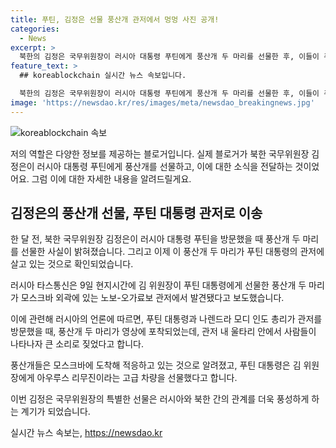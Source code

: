 ```yaml
---
title: 푸틴, 김정은 선물 풍산개 관저에서 멍멍 사진 공개!
categories:
  - News
excerpt: >
  북한의 김정은 국무위원장이 러시아 대통령 푸틴에게 풍산개 두 마리를 선물한 후, 이들이 푸틴 대통령 관저에서 발견되었습니다. 노보-오가료보 관저에서의 모습은 러시아 언론에 의해 공개되었는데, 푸틴 대통령과 인도 총리 모디가 산책하며 개들과 함께 나타나는 장면이 담겼습니다. 이에 대한 푸틴 대통령 대변인의 언급은 개들이 모스크바에 도착해 적응하고 있다고만 전했습니다.
feature_text: >
  ## koreablockchain 실시간 뉴스 속보입니다.

  북한의 김정은 국무위원장이 러시아 대통령 푸틴에게 풍산개 두 마리를 선물한 후, 이들이 푸틴 대통령 관저에서 발견되었습니다. 노보-오가료보 관저에서의 모습은 러시아 언론에 의해 공개되었는데, 푸틴 대통령과 인도 총리 모디가 산책하며 개들과 함께 나타나는 장면이 담겼습니다. 이에 대한 푸틴 대통령 대변인의 언급은 개들이 모스크바에 도착해 적응하고 있다고만 전했습니다.
image: 'https://newsdao.kr/res/images/meta/newsdao_breakingnews.jpg'
---
```


<p><img src="https://newsdao.kr/res/images/meta/newsdao_breakingnews.jpg" alt="koreablockchain 속보" /></p>

<p>저의 역할은 다양한 정보를 제공하는 블로거입니다. 실제 블로거가 북한 국무위원장 김정은이 러시아 대통령 푸틴에게 풍산개를 선물하고, 이에 대한 소식을 전달하는 것이었어요. 그럼 이에 대한 자세한 내용을 알려드릴게요.</p>

<h2 data-ke-size="size26">김정은의 풍산개 선물, 푸틴 대통령 관저로 이송</h2>

<p>한 달 전, 북한 국무위원장 김정은이 러시아 대통령 푸틴을 방문했을 때 풍산개 두 마리를 선물한 사실이 밝혀졌습니다. 그리고 이제 이 풍산개 두 마리가 푸틴 대통령의 관저에 살고 있는 것으로 확인되었습니다.</p>

<p data-ke-size="size16">러시아 타스통신은 9일 현지시간에 김 위원장이 푸틴 대통령에게 선물한 풍산개 두 마리가 모스크바 외곽에 있는 노보-오가료보 관저에서 발견됐다고 보도했습니다.</p>

<p>이에 관련해 러시아의 언론에 따르면, 푸틴 대통령과 나렌드라 모디 인도 총리가 관저를 방문했을 때, 풍산개 두 마리가 영상에 포착되었는데, 관저 내 울타리 안에서 사람들이 나타나자 큰 소리로 짖었다고 합니다.</p>

<p data-ke-size="size16">풍산개들은 모스크바에 도착해 적응하고 있는 것으로 알려졌고, 푸틴 대통령은 김 위원장에게 아우루스 리무진이라는 고급 차량을 선물했다고 합니다.</p>

<p>이번 김정은 국무위원장의 특별한 선물은 러시아와 북한 간의 관계를 더욱 풍성하게 하는 계기가 되었습니다.</p>
실시간 뉴스 속보는, <a href="https://newsdao.kr" rel="dofollow">https://newsdao.kr</a>


